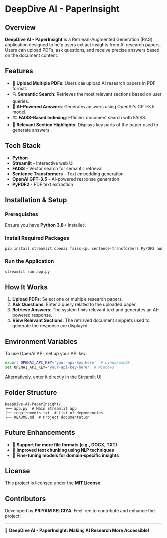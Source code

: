# DeepDive AI - PaperInsight

## Overview
**DeepDive AI - PaperInsight** is a Retrieval-Augmented Generation (RAG) application designed to help users extract insights from AI research papers. Users can upload PDFs, ask questions, and receive precise answers based on the document content.

## Features
- 📄 **Upload Multiple PDFs**: Users can upload AI research papers in PDF format.
- 🔍 **Semantic Search**: Retrieves the most relevant sections based on user queries.
- 🤖 **AI-Powered Answers**: Generates answers using OpenAI's GPT-3.5 model.
- 🏗 **FAISS-Based Indexing**: Efficient document search with FAISS.
- 📌 **Relevant Section Highlights**: Displays key parts of the paper used to generate answers.

## Tech Stack
- **Python**
- **Streamlit** - Interactive web UI
- **FAISS** - Vector search for semantic retrieval
- **Sentence Transformers** - Text embedding generation
- **OpenAI GPT-3.5** - AI-powered response generation
- **PyPDF2** - PDF text extraction

## Installation & Setup
### Prerequisites
Ensure you have **Python 3.8+** installed.

### Install Required Packages
```sh
pip install streamlit openai faiss-cpu sentence-transformers PyPDF2 numpy
```

### Run the Application
```sh
streamlit run app.py
```

## How It Works
1. **Upload PDFs**: Select one or multiple research papers.
2. **Ask Questions**: Enter a query related to the uploaded paper.
3. **Retrieve Answers**: The system finds relevant text and generates an AI-powered response.
4. **View Relevant Sections**: The retrieved document snippets used to generate the response are displayed.

## Environment Variables
To use OpenAI API, set up your API key:
```sh
export OPENAI_API_KEY='your-api-key-here'  # Linux/macOS
set OPENAI_API_KEY='your-api-key-here'  # Windows
```
Alternatively, enter it directly in the Streamlit UI.

## Folder Structure
```
DeepDive-AI-PaperInsight/
├── app.py  # Main Streamlit app
├── requirements.txt  # List of dependencies
├── README.md  # Project documentation
```

## Future Enhancements
- 🔹 **Support for more file formats (e.g., DOCX, TXT)**
- 🔹 **Improved text chunking using NLP techniques**
- 🔹 **Fine-tuning models for domain-specific insights**

## License
This project is licensed under the **MIT License**.

## Contributors
Developed by **PRIYAM SELCIYA**. Feel free to contribute and enhance the project!

---
🚀 **DeepDive AI - PaperInsight: Making AI Research More Accessible!**

